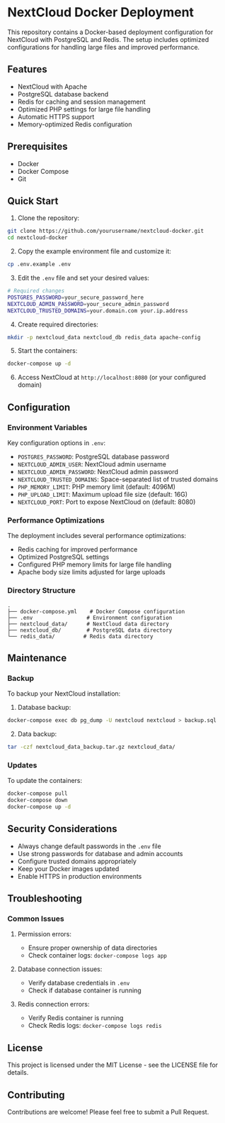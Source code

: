 # NextCloud Docker Deployment

This repository contains a Docker-based deployment configuration for NextCloud with PostgreSQL and Redis. The setup includes optimized configurations for handling large files and improved performance.

## Features

- NextCloud with Apache
- PostgreSQL database backend
- Redis for caching and session management
- Optimized PHP settings for large file handling
- Automatic HTTPS support
- Memory-optimized Redis configuration

## Prerequisites

- Docker
- Docker Compose
- Git

## Quick Start

1. Clone the repository:
```bash
git clone https://github.com/yourusername/nextcloud-docker.git
cd nextcloud-docker
```

2. Copy the example environment file and customize it:
```bash
cp .env.example .env
```

3. Edit the `.env` file and set your desired values:
```bash
# Required changes
POSTGRES_PASSWORD=your_secure_password_here
NEXTCLOUD_ADMIN_PASSWORD=your_secure_admin_password
NEXTCLOUD_TRUSTED_DOMAINS=your.domain.com your.ip.address
```

4. Create required directories:
```bash
mkdir -p nextcloud_data nextcloud_db redis_data apache-config
```

5. Start the containers:
```bash
docker-compose up -d
```

6. Access NextCloud at `http://localhost:8080` (or your configured domain)

## Configuration

### Environment Variables

Key configuration options in `.env`:

- `POSTGRES_PASSWORD`: PostgreSQL database password
- `NEXTCLOUD_ADMIN_USER`: NextCloud admin username
- `NEXTCLOUD_ADMIN_PASSWORD`: NextCloud admin password
- `NEXTCLOUD_TRUSTED_DOMAINS`: Space-separated list of trusted domains
- `PHP_MEMORY_LIMIT`: PHP memory limit (default: 4096M)
- `PHP_UPLOAD_LIMIT`: Maximum upload file size (default: 16G)
- `NEXTCLOUD_PORT`: Port to expose NextCloud on (default: 8080)

### Performance Optimizations

The deployment includes several performance optimizations:

- Redis caching for improved performance
- Optimized PostgreSQL settings
- Configured PHP memory limits for large file handling
- Apache body size limits adjusted for large uploads

### Directory Structure

```
.
├── docker-compose.yml    # Docker Compose configuration
├── .env                 # Environment configuration
├── nextcloud_data/      # NextCloud data directory
├── nextcloud_db/        # PostgreSQL data directory
└── redis_data/         # Redis data directory
```

## Maintenance

### Backup

To backup your NextCloud installation:

1. Database backup:
```bash
docker-compose exec db pg_dump -U nextcloud nextcloud > backup.sql
```

2. Data backup:
```bash
tar -czf nextcloud_data_backup.tar.gz nextcloud_data/
```

### Updates

To update the containers:

```bash
docker-compose pull
docker-compose down
docker-compose up -d
```

## Security Considerations

- Always change default passwords in the `.env` file
- Use strong passwords for database and admin accounts
- Configure trusted domains appropriately
- Keep your Docker images updated
- Enable HTTPS in production environments

## Troubleshooting

### Common Issues

1. Permission errors:
   - Ensure proper ownership of data directories
   - Check container logs: `docker-compose logs app`

2. Database connection issues:
   - Verify database credentials in `.env`
   - Check if database container is running

3. Redis connection errors:
   - Verify Redis container is running
   - Check Redis logs: `docker-compose logs redis`

## License

This project is licensed under the MIT License - see the LICENSE file for details.

## Contributing

Contributions are welcome! Please feel free to submit a Pull Request.
